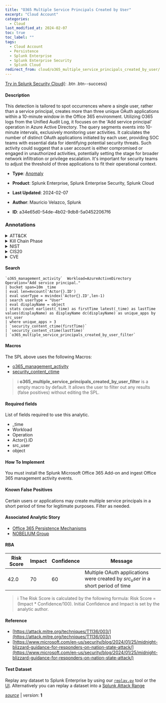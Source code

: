```yaml
---
title: "O365 Multiple Service Principals Created by User"
excerpt: "Cloud Account"
categories:
  - Cloud
last_modified_at: 2024-02-07
toc: true
toc_label: ""
tags:
  - Cloud Account
  - Persistence
  - Splunk Enterprise
  - Splunk Enterprise Security
  - Splunk Cloud
redirect_from: cloud/o365_multiple_service_principals_created_by_user/
---
```




[Try in Splunk Security Cloud](https://www.splunk.com/en_us/cyber-security.html){: .btn .btn--success}

#### Description

This detection is tailored to spot occurrences where a single user, rather than a service principal, creates more than three unique OAuth applications within a 10-minute window in the Office 365 environment. Utilizing O365 logs from the Unified Audit Log, it focuses on the &#39;Add service principal&#39; operation in Azure Active Directory. The query segments events into 10-minute intervals, exclusively monitoring user activities. It calculates the number of distinct OAuth applications initiated by each user, providing SOC teams with essential data for identifying potential security threats. Such activity could suggest that a user account is either compromised or engaged in unauthorized activities, potentially setting the stage for broader network infiltration or privilege escalation. It&#39;s important for security teams to adjust the threshold of three applications to fit their operational context.

- **Type**: [Anomaly](https://github.com/splunk/security_content/wiki/Detection-Analytic-Types)
- **Product**: Splunk Enterprise, Splunk Enterprise Security, Splunk Cloud

- **Last Updated**: 2024-02-07
- **Author**: Mauricio Velazco, Splunk
- **ID**: a34e65d0-54de-4b02-9db8-5a04522067f6

### Annotations
<details>
  <summary>ATT&CK</summary>

<div markdown="1">

#### [ATT&CK](https://attack.mitre.org/)

| ID          | Technique   | Tactic         |
| ----------- | ----------- |--------------- |
| [T1136.003](https://attack.mitre.org/techniques/T1136/003/) | Cloud Account | Persistence |

</div>
</details>


<details>
  <summary>Kill Chain Phase</summary>

<div markdown="1">

* Installation


</div>
</details>


<details>
  <summary>NIST</summary>

<div markdown="1">

* DE.AE



</div>
</details>

<details>
  <summary>CIS20</summary>

<div markdown="1">

* CIS 10



</div>
</details>

<details>
  <summary>CVE</summary>

<div markdown="1">


</div>
</details>


#### Search

```
`o365_management_activity`  Workload=AzureActiveDirectory Operation="Add service principal."  
| bucket span=10m _time 
| eval len=mvcount('Actor{}.ID') 
| eval userType = mvindex('Actor{}.ID',len-1) 
| search userType = "User" 
| eval displayName = object 
| stats count earliest(_time) as firstTime latest(_time) as lastTime values(displayName) as displayName dc(displayName) as unique_apps by src_user 
| where unique_apps > 3 
| `security_content_ctime(firstTime)` 
| `security_content_ctime(lastTime)` 
| `o365_multiple_service_principals_created_by_user_filter`
```

#### Macros
The SPL above uses the following Macros:
* [o365_management_activity](https://github.com/splunk/security_content/blob/develop/macros/o365_management_activity.yml)
* [security_content_ctime](https://github.com/splunk/security_content/blob/develop/macros/security_content_ctime.yml)

> :information_source:
> **o365_multiple_service_principals_created_by_user_filter** is a empty macro by default. It allows the user to filter out any results (false positives) without editing the SPL.



#### Required fields
List of fields required to use this analytic.
* _time
* Workload
* Operation
* Actor{}.ID
* src_user
* object



#### How To Implement
You must install the Splunk Microsoft Office 365 Add-on and ingest Office 365 management activity events.
#### Known False Positives
Certain users or applications may create multiple service principals in a short period of time for legitimate purposes. Filter as needed.

#### Associated Analytic Story
* [Office 365 Persistence Mechanisms](/stories/office_365_persistence_mechanisms)
* [NOBELIUM Group](/stories/nobelium_group)




#### RBA

| Risk Score  | Impact      | Confidence   | Message      |
| ----------- | ----------- |--------------|--------------|
| 42.0 | 70 | 60 | Multiple OAuth applications were created by $src_user$ in a short period of time |


> :information_source:
> The Risk Score is calculated by the following formula: Risk Score = (Impact * Confidence/100). Initial Confidence and Impact is set by the analytic author.


#### Reference

* [https://attack.mitre.org/techniques/T1136/003/](https://attack.mitre.org/techniques/T1136/003/)
* [https://www.microsoft.com/en-us/security/blog/2024/01/25/midnight-blizzard-guidance-for-responders-on-nation-state-attack/](https://www.microsoft.com/en-us/security/blog/2024/01/25/midnight-blizzard-guidance-for-responders-on-nation-state-attack/)



#### Test Dataset
Replay any dataset to Splunk Enterprise by using our [`replay.py`](https://github.com/splunk/attack_data#using-replaypy) tool or the [UI](https://github.com/splunk/attack_data#using-ui).
Alternatively you can replay a dataset into a [Splunk Attack Range](https://github.com/splunk/attack_range#replay-dumps-into-attack-range-splunk-server)




[*source*](https://github.com/splunk/security_content/tree/develop/detections/cloud/o365_multiple_service_principals_created_by_user.yml) \| *version*: **1**